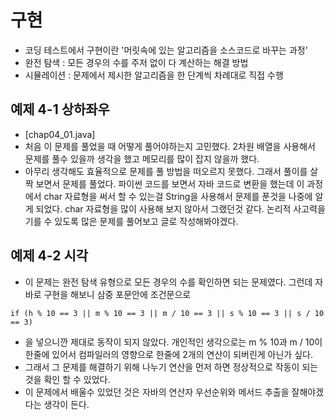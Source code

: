 # 구현
- 코딩 테스트에서 구현이란 '머릿속에 있는 알고리즘을 소스코드로 바꾸는 과정'
- 완전 탐색 : 모든 경우의 수를 주저 없이 다 계산하는 해결 방법
- 시뮬레이션 : 문제에서 제시한 알고리즘을 한 단계씩 차례대로 직접 수행
## 예제 4-1 상하좌우
- [chap04_01.java]
- 처음 이 문제를 풀었을 때 어떻게 풀어야하는지 고민했다. 2차원 배열을 사용해서 문제를 풀수 있을까 생각을 했고 메모리를 많이 잡지 않을까 했다.
- 아무리 생각해도 효율적으로 문제를 풀 방법을 떠오르지 못했다. 그래서 풀이를 살짝 보면서 문제를 풀었다. 파이썬 코드를 보면서 자바 코드로 변환을 했는데 이 과정에서 char 자료형을 써서 할 수 있는걸 String을 사용해서 문제를 푼것을 나중에 알게 되었다. char 자료형을 많이 사용해 보지 않아서 그랬던것 같다. 논리적 사고력을 기를 수 있도록 많은 문제를 풀어보고 글로 작성해봐야겠다.
## 예제 4-2 시각
- 이 문제는 완전 탐색 유형으로 모든 경우의 수를 확인하면 되는 문제였다. 그런데 자바로 구현을 해보니 삼중 포문안에 조건문으로
``` 
if (h % 10 == 3 || m % 10 == 3 || m / 10 == 3 || s % 10 == 3 || s / 10 == 3)
``` 
- 을 넣으니깐 제대로 동작이 되지 않았다. 개인적인 생각으로는 m % 10과 m / 10이 한줄에 있어서 컴파일러의 영향으로 한줄에 2개의 연산이 되버린게 아닌가 싶다.
- 그래서 그 문제를 해결하기 위해 나누기 연산을 먼저 하면 정상적으로 작동이 되는것을 확인 할 수 있었다.
- 이 문제에서 배울수 있었던 것은 자바의 연산자 우선순위와 메서드 추출을 잘해야겠다는 생각이 든다.